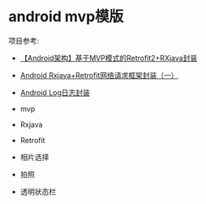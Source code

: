 # android mvp模版
项目参考:
- [【Android架构】基于MVP模式的Retrofit2+RXjava封装](https://yq.aliyun.com/articles/620836)
- [Android Rxjava+Retrofit网络请求框架封装（一）](https://blog.csdn.net/cs_lwb/article/details/82016997)
- [Android Log日志封装](https://blog.csdn.net/cs_lwb/article/details/82823536)

- mvp
- Rxjava
- Retrofit
- 相片选择
- 拍照
- 透明状态栏

